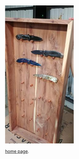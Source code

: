 
![Image for kniveShelf](https://github.com/DerekAlexander/DerekAlexander.github.io/blob/master/kniveShelf.jpg)
  
[home page](index.md).
